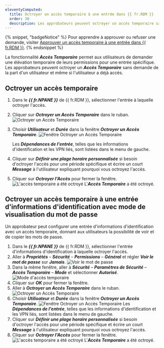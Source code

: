 ```yaml
---
eleventyComputed:
  title: Octroyer un accès temporaire à une entrée dans {{ fr.RDM }}
  order: 30
  description: Les approbateurs peuvent octroyer un accès temporaire sans demande à un utilisateur, même si l'utilisateur a déjà accès.
---
```

{% snippet, "badgeNotice" %}
Pour apprendre à approuver ou refuser une demande, visiter [Approuver un accès temporaire à une entrée dans {{ fr.RDM }}](/rdm/windows/user-interface/content-area/temporary-access/approve-temporary-access/).
{% endsnippet %}

La fonctionnalité ***Accès Temporaire*** permet aux utilisateurs de demander une élévation temporaire de leurs permissions pour une entrée spécifique. Les approbateurs peuvent octroyer un ***Accès Temporaire*** sans demande de la part d'un utilisateur et même si l'utilisateur a déjà accès.

## Octroyer un accès temporaire

1. Dans le ***{{ fr.NPANE }}*** de {{ fr.RDM }}, sélectionner l'entrée à laquelle octroyer l'accès.
1. Cliquer sur ***Octroyer un Accès Temporaire*** dans le ruban.
![Octroyer un Accès Temporaire](https://cdnweb.devolutions.net/docs/docs_en_rdm_windows_RDMWin6018.png)
1. Choisir ***Utilisateur*** et ***Durée*** dans la fenêtre ***Octroyer un Accès Temporaire***.
![Fenêtre Octroyer un Accès Temporaire](https://cdnweb.devolutions.net/docs/docs_en_rdm_windows_RDMWin6021.png)

   Les ***Dépendances de l'entrée***, telles que les informations d'identification et les VPN liés, sont listées dans le menu de gauche.

1. Cliquer sur ***Définir une plage horaire personnalisée*** si besoin d'octroyer l'accès pour une période spécifique et écrire un court ***Message*** à l'utilisateur expliquant pourquoi vous octroyez l'accès.
1. Cliquer sur ***Octroyer l'Accès*** pour fermer la fenêtre.
![L'accès temporaire a été octroyé](https://cdnweb.devolutions.net/docs/docs_en_rdm_windows_RDMWin6022.png)
L'***Accès Temporaire*** a été octroyé.

## Octroyer un accès temporaire à une entrée d'informations d'identification avec mode de visualisation du mot de passe

Un approbateur peut configurer une entrée d'informations d'identification avec un accès temporaire, donnant aux utilisateurs la possibilité de voir et de copier les mots de passe.

1. Dans le ***{{ fr.NPANE }}*** de {{ fr.RDM }}, sélectionner l'entrée d'informations d'identification à laquelle octroyer l'accès.
1. Aller à ***Propriétés*** – ***Sécurité*** – ***Permissions*** – ***Général*** et régler ***Voir le mot de passe*** sur ***Jamais***.
![Voir le mot de passe](https://cdnweb.devolutions.net/docs/docs_en_rdm_windows_RDMWin6025.png)
1. Dans la même fenêtre, aller à ***Sécurité*** – ***Paramètres de Sécurité*** – ***Accès Temporaire*** – ***Mode*** et sélectionner ***Autorisé***.
![Mode d'accès temporaire](https://cdnweb.devolutions.net/docs/docs_en_rdm_windows_RDMWin6024.png)
1. Cliquer sur ***OK*** pour fermer la fenêtre.
1. Aller à ***Octroyer un Accès Temporaire*** dans le ruban.
![Octroyer un Accès Temporaire](https://cdnweb.devolutions.net/docs/docs_en_rdm_windows_RDMWin6018.png)
1. Choisir ***Utilisateur*** et ***Durée*** dans la fenêtre ***Octroyer un Accès Temporaire***.
![Fenêtre Octroyer un Accès Temporaire](https://cdnweb.devolutions.net/docs/docs_en_rdm_windows_RDMWin6021.png)
Les ***Dépendances de l'entrée***, telles que les informations d'identification et les VPN liés, sont listées dans le menu de gauche.
1. Cliquer sur ***Définir une plage horaire personnalisée*** si besoin d'octroyer l'accès pour une période spécifique et écrire un court ***Message*** à l'utilisateur expliquant pourquoi vous octroyez l'accès.
1. Cliquer sur ***Octroyer l'Accès*** pour fermer la fenêtre.
![L'accès temporaire a été octroyé](https://cdnweb.devolutions.net/docs/docs_en_rdm_windows_RDMWin6022.png)
L'***Accès Temporaire*** a été octroyé.
